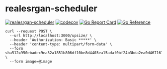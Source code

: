 # realesrgan-scheduler

[![realesrgan-scheduler](https://github.com/kmulvey/realesrgan-scheduler/actions/workflows/release_build.yml/badge.svg)](https://github.com/kmulvey/realesrgan-scheduler/actions/workflows/release_build.yml) [![codecov](https://codecov.io/gh/kmulvey/realesrgan-scheduler/branch/main/graph/badge.svg?token=XpJ5kCJzsn)](https://codecov.io/gh/kmulvey/realesrgan-scheduler) [![Go Report Card](https://goreportcard.com/badge/github.com/kmulvey/realesrgan-scheduler)](https://goreportcard.com/report/github.com/kmulvey/realesrgan-scheduler) [![Go Reference](https://pkg.go.dev/badge/github.com/kmulvey/realesrgan-scheduler.svg)](https://pkg.go.dev/github.com/kmulvey/realesrgan-scheduler)


```
curl --request POST \
  --url http://localhost:3000/upsize/ \
  --header 'Authorization: Basic *****' \
  --header 'content-type: multipart/form-data' \
  --form sha512=950ebadec9ea32a1851b806df10be8d4403ea15adaf0bf24b3bda2ea0d467161b26e12cb4f6a68cd6613acf27e9cd29cf416b67c30bf0d04b0b15210425ee1d1 \
  --form image=@image
```
